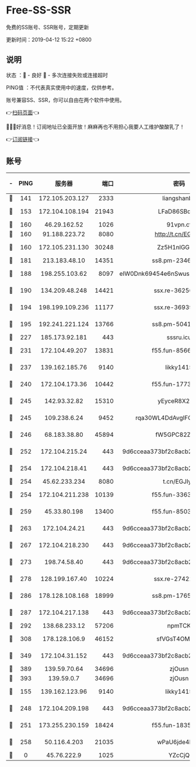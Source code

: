 # Free-SS-SSR

免费的SS账号、SSR账号，定期更新

更新时间：2019-04-12 15:22 +0800

## 说明

状态     ：🙂 - 良好 🙁 - 多次连接失败或连接超时

PING值   ：不代表真实使用中的速度，仅供参考。

账号兼容SS、SSR，你可以自由在两个软件中使用。

👉[扫码页面](https://liesauer.github.io/Free-SS-SSR/)👈

🎉🎉🎉好消息！订阅地址已全面开放！麻麻再也不用担心我要人工维护酸酸乳了！

👉[订阅链接](https://www.liesauer.net/yogurt/subscribe?ACCESS_TOKEN=DAYxR3mMaZAsaqUb)👈

## 账号

|-|PING|服务器|端口|密码|加密方式|区域|
|:----:|:----:|:-----:|-----:|:----:|:----:|:----:|
|🙂|141|172.105.203.127|2333|liangshanbo|chacha20|JP|
|🙂|153|172.104.108.194|21943|LFaD86SBq2lY|aes-256-cfb|JP|
|🙂|160|46.29.162.52|1026|91vpn.cf|rc4-md5|RU|
|🙂|160|91.188.223.72|8080|http://t.cn/EGJIyrl|rc4-md5|RU|
|🙂|160|172.105.231.130|30248|Zz5H1nlGGKHx|aes-256-cfb|JP|
|🙂|181|213.183.48.10|14351|ss8.pm-23466973|rc4-md5|RU|
|🙂|188|198.255.103.62|8097|eIW0Dnk69454e6nSwuspv9DmS201tQ0D|aes-256-cfb|US|
|🙂|190|134.209.48.248|14421|ssx.re-36256299|aes-256-cfb|US|
|🙂|194|198.199.109.236|11177|ssx.re-36939019|aes-256-cfb|US|
|🙂|195|192.241.221.124|13766|ss8.pm-50410062|aes-256-cfb|US|
|🙂|227|185.173.92.181|443|sssru.icu|rc4-md5|RU|
|🙂|231|172.104.49.207|13831|f55.fun-85669624|aes-256-cfb|SG|
|🙂|237|139.162.185.76|9140|likky1415|aes-256-cfb|DE|
|🙂|240|172.104.173.36|10442|f55.fun-17732582|aes-256-cfb|SG|
|🙂|245|142.93.32.82|15310|yEyceR8X2EVd|aes-256-cfb|GB|
|🙂|245|109.238.6.24|9452|rqa30WL4DdAvgIFG6Fs3znzTa|aes-256-cfb|FR|
|🙂|246|68.183.38.80|45894|fW5GPC82Z97G|aes-256-cfb|GB|
|🙂|252|172.104.215.24|443|9d6cceaa373bf2c8acb22e60b6a58be6|aes-256-cfb|US|
|🙂|254|172.104.218.41|443|9d6cceaa373bf2c8acb22e60b6a58be6|aes-256-cfb|US|
|🙂|254|45.62.233.234|8080|t.cn/EGJIyrl|rc4-md5|CA|
|🙂|254|172.104.211.238|10139|f55.fun-33630162|aes-256-cfb|US|
|🙂|259|45.33.80.198|13400|f55.fun-85035043|aes-256-cfb|US|
|🙂|263|172.104.24.21|443|9d6cceaa373bf2c8acb22e60b6a58be6|aes-256-cfb|US|
|🙂|267|172.104.218.230|443|9d6cceaa373bf2c8acb22e60b6a58be6|aes-256-cfb|US|
|🙂|273|198.74.58.40|443|9d6cceaa373bf2c8acb22e60b6a58be6|aes-256-cfb|US|
|🙂|278|128.199.167.40|10224|ssx.re-27422632|aes-256-cfb|SG|
|🙂|286|178.128.108.168|18999|ss8.pm-17655626|aes-256-cfb|SG|
|🙂|287|172.104.217.138|443|9d6cceaa373bf2c8acb22e60b6a58be6|aes-256-cfb|US|
|🙂|292|138.68.233.12|57206|npmTCK|rc4-md5|US|
|🙂|308|178.128.106.9|46152|sfVGsT4OMxHC|aes-256-cfb|SG|
|🙂|349|172.104.31.152|443|9d6cceaa373bf2c8acb22e60b6a58be6|aes-256-cfb|US|
|🙂|389|139.59.70.64|34696|zjOusn|chacha20|IN|
|🙂|393|139.59.0.7|34696|zjOusn|chacha20|IN|
|🙂|155|139.162.123.96|9140|likky1415|aes-256-cfb|JP|
|🙂|248|172.104.209.198|443|9d6cceaa373bf2c8acb22e60b6a58be6|aes-256-cfb|US|
|🙂|251|173.255.230.159|18424|f55.fun-18352989|aes-256-cfb|US|
|🙂|258|50.116.4.203|21035|wPaU6jde4NZT|aes-256-cfb|US|
|🙁|0|45.76.222.9|1025|YZcCjQ|rc4-md5|JP|
